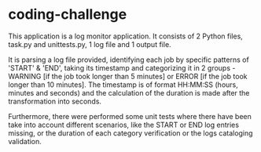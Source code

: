 # coding-challenge

This application is a log monitor application. It consists of 2 Python files, task.py and unittests.py, 1 log file and 1 output file.

It is parsing a log file provided, identifying each job by specific  patterns of 'START' & 'END', taking its timestamp and categorizing it in 2 groups -  WARNING [if the job took longer than 5 minutes] or ERROR [if the job took longer than 10 minutes]. The timestamp is of format HH:MM:SS (hours, minutes and seconds) and the calculation of the duration is made after the transformation into seconds.

Furthermore, there were performed some unit tests where there have been take into account different scenarios, like the START or END log entries missing, or the duration of each category verification or the logs cataloging validation.


